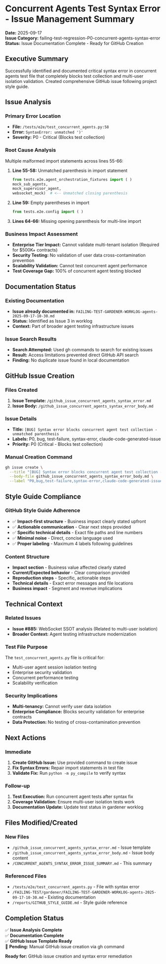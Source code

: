 # Concurrent Agents Test Syntax Error - Issue Management Summary

**Date:** 2025-09-17  
**Issue Category:** failing-test-regression-P0-concurrent-agents-syntax-error  
**Status:** Issue Documentation Complete - Ready for GitHub Creation

## Executive Summary

Successfully identified and documented critical syntax error in concurrent agents test file that completely blocks test collection and multi-user isolation validation. Created comprehensive GitHub issue following project style guide.

## Issue Analysis

### Primary Error Location
- **File:** `/tests/e2e/test_concurrent_agents.py:58`
- **Error:** `SyntaxError: unmatched ')'`
- **Severity:** P0 - Critical (Blocks test collection)

### Root Cause Analysis
Multiple malformed import statements across lines 55-66:

1. **Line 55-58:** Unmatched parenthesis in import statement
   ```python
   from tests.e2e.agent_orchestration_fixtures import ( )
   mock_sub_agents,
   mock_supervisor_agent,
   websocket_mock)  # <-- Unmatched closing parenthesis
   ```

2. **Line 59:** Empty parentheses in import
   ```python
   from tests.e2e.config import ( )
   ```

3. **Lines 64-66:** Missing opening parenthesis for multi-line import

### Business Impact Assessment
- **Enterprise Tier Impact:** Cannot validate multi-tenant isolation (Required for $500K+ contracts)
- **Security Testing:** No validation of user data cross-contamination prevention
- **Scalability Validation:** Cannot test concurrent agent performance
- **Test Coverage Gap:** 100% of concurrent agent testing blocked

## Documentation Status

### Existing Documentation
- **Issue already documented in:** `FAILING-TEST-GARDENER-WORKLOG-agents-2025-09-17-10-30.md`
- **Status:** Identified as Issue 3 in worklog
- **Context:** Part of broader agent testing infrastructure issues

### Issue Search Results
- **Search Attempted:** Used gh commands to search for existing issues
- **Result:** Access limitations prevented direct GitHub API search
- **Finding:** No duplicate issue found in local documentation

## GitHub Issue Creation

### Files Created
1. **Issue Template:** `/github_issue_concurrent_agents_syntax_error.md`
2. **Issue Body:** `/github_issue_concurrent_agents_syntax_error_body.md`

### Issue Details
- **Title:** `[BUG] Syntax error blocks concurrent agent test collection - unmatched parenthesis`
- **Labels:** P0, bug, test-failure, syntax-error, claude-code-generated-issue
- **Priority:** P0 (Critical - Blocks test collection)

### Manual Creation Command
```bash
gh issue create \
  --title "[BUG] Syntax error blocks concurrent agent test collection - unmatched parenthesis" \
  --body-file github_issue_concurrent_agents_syntax_error_body.md \
  --label "P0,bug,test-failure,syntax-error,claude-code-generated-issue"
```

## Style Guide Compliance

### GitHub Style Guide Adherence
- ✅ **Impact-first structure** - Business impact clearly stated upfront
- ✅ **Actionable communication** - Clear next steps provided
- ✅ **Specific technical details** - Exact file paths and line numbers
- ✅ **Minimal noise** - Direct, concise language used
- ✅ **Proper labeling** - Maximum 4 labels following guidelines

### Content Structure
- **Impact section** - Business value affected clearly stated
- **Current/Expected behavior** - Clear comparison provided
- **Reproduction steps** - Specific, actionable steps
- **Technical details** - Exact error messages and file locations
- **Business impact** - Segment and revenue implications

## Technical Context

### Related Issues
- **Issue #885:** WebSocket SSOT analysis (Related to multi-user isolation)
- **Broader Context:** Agent testing infrastructure modernization

### Test File Purpose
The `test_concurrent_agents.py` file is critical for:
- Multi-user agent session isolation testing
- Enterprise security validation
- Concurrent performance testing
- Scalability verification

### Security Implications
- **Multi-tenancy:** Cannot verify user data isolation
- **Enterprise Compliance:** Blocks security validation for enterprise contracts
- **Data Protection:** No testing of cross-contamination prevention

## Next Actions

### Immediate
1. **Create GitHub Issue:** Use provided command to create issue
2. **Fix Syntax Errors:** Repair import statements in test file
3. **Validate Fix:** Run `python -m py_compile` to verify syntax

### Follow-up
1. **Test Execution:** Run concurrent agent tests after syntax fix
2. **Coverage Validation:** Ensure multi-user isolation tests work
3. **Documentation Update:** Update test status in gardener worklog

## Files Modified/Created

### New Files
- `/github_issue_concurrent_agents_syntax_error.md` - Issue template
- `/github_issue_concurrent_agents_syntax_error_body.md` - Issue body content
- `/CONCURRENT_AGENTS_SYNTAX_ERROR_ISSUE_SUMMARY.md` - This summary

### Referenced Files
- `/tests/e2e/test_concurrent_agents.py` - File with syntax error
- `/FAILING-TEST/gardener/FAILING-TEST-GARDENER-WORKLOG-agents-2025-09-17-10-30.md` - Existing documentation
- `/reports/GITHUB_STYLE_GUIDE.md` - Style guide reference

## Completion Status

✅ **Issue Analysis Complete**  
✅ **Documentation Complete**  
✅ **GitHub Issue Template Ready**  
🔄 **Pending:** Manual GitHub issue creation via gh command  

**Ready for:** GitHub issue creation and syntax error remediation